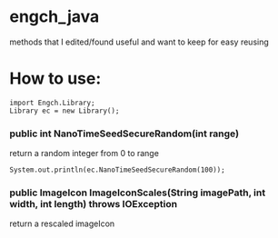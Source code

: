 # engch_java
methods that I edited/found useful and want to keep for easy reusing
# How to use: 
```
import Engch.Library;
Library ec = new Library();
```
### public int NanoTimeSeedSecureRandom(int range)
return a random integer from 0 to range
```
System.out.println(ec.NanoTimeSeedSecureRandom(100));
```
### public ImageIcon ImageIconScales(String imagePath, int width, int length) throws IOException
return a rescaled imageIcon 
```
```
